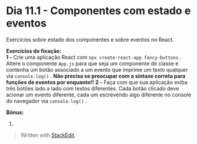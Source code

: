 # Dia 11.1 - Componentes com estado e eventos

Exercícios sobre estado dos componentes e sobre eventos no React.

**Exercícios de fixação:**  
**1 -** Crie uma aplicação React com `npx create-react-app fancy-buttons` . Altere o componente `App.js` para que seja um componente de classe e contenha um botão associado a um evento que imprime um texto qualquer via `console.log()` . **Não precisa se preocupar com a sintaxe correta para funções de eventos por enquanto!!**
**2 -** Faça com que sua aplicação exiba três botões lado a lado com textos diferentes. Cada botão clicado deve acionar um evento diferente, cada um escrevendo algo diferente no console do navegador via `console.log()` .

**Bônus:**  

1.  

>Written with [StackEdit](https://stackedit.io/).